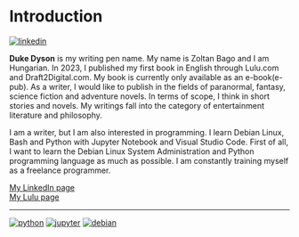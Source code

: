 <h1>Introduction</h1>

[![linkedin](https://img.shields.io/badge/Zoltan_Bago-LinkedIn-blue)](https://www.linkedin.com/in/zoltan-bago/)

<p><b>Duke Dyson</b> is my writing pen name. My name is Zoltan Bago and I am Hungarian. In 2023, I published my first book in English through Lulu.com and Draft2Digital.com. My book is currently only available as an e-book(e-pub). As a writer, I would like to publish in the fields of paranormal, fantasy, science fiction and adventure novels. In terms of scope, I think in short stories and novels. My writings fall into the category of entertainment literature and philosophy.</p>

<p> I am a writer, but I am also interested in programming. I learn Debian Linux, Bash and Python with Jupyter Notebook and Visual Studio Code. First of all, I want to learn the Debian Linux System Administration and Python programming language as much as possible. I am constantly training myself as a freelance programmer.</p>

<a href="https://www.linkedin.com/in/zoltan-bago/">My LinkedIn page</a><br>
<a href="https://www.lulu.com/spotlight/zoltanbago">My Lulu page</a>

<hr>

[![python](https://img.shields.io/badge/Python-language-blue)](https://python.org/) [![jupyter](https://img.shields.io/badge/Jupyter%20Notebook-web%20app-orange)](https://jupyter.org/) [![debian](https://img.shields.io/badge/debian-red)](https://debian.org/) 

<!---
ZoltanBago/ZoltanBago is a ✨ special ✨ repository because its `README.md` (this file) appears on your GitHub profile.
You can click the Preview link to take a look at your changes.
--->
